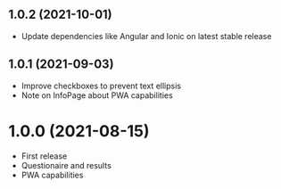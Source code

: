 1.0.2 (2021-10-01)
------------------
- Update dependencies like Angular and Ionic on latest stable release

1.0.1 (2021-09-03)
------------------
- Improve checkboxes to prevent text ellipsis
- Note on InfoPage about PWA capabilities

1.0.0 (2021-08-15)
==================
- First release
- Questionaire and results
- PWA capabilities